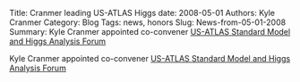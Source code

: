 Title: Cranmer leading US-ATLAS Higgs
date: 2008-05-01
Authors: Kyle Cranmer
Category: Blog
Tags: news, honors
Slug: News-from-05-01-2008
Summary:  Kyle Cranmer appointed co-convener <a href="http//www.usatlas.bnl.gov/twiki/bin/view/AtlasSoftware/AnalysisSupport.html#Analysis_Forums">US-ATLAS Standard Model and Higgs Analysis Forum</a>
 

 Kyle Cranmer appointed co-convener <a href="http//www.usatlas.bnl.gov/twiki/bin/view/AtlasSoftware/AnalysisSupport.html#Analysis_Forums">US-ATLAS Standard Model and Higgs Analysis Forum</a>
 